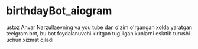 # birthdayBot_aiogram
ustoz Anvar Narzullaevning va you tube dan o'zim o'rgangan xolda yaratgan teelgram bot, bu bot foydalanuvchi kiritgan tug'ilgan kunlarni eslatib turushi uchun xizmat qiladi
